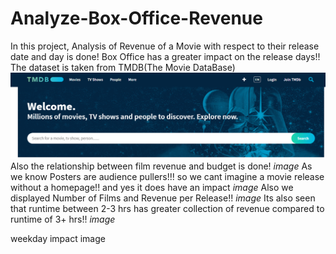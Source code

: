 # Analyze-Box-Office-Revenue
In this project, Analysis of Revenue of a Movie with respect to their release date and day is done!
Box Office has a greater impact on the release days!!
The dataset is taken from TMDB(The Movie DataBase)
![img](https://github.com/clarice99/Analyze-Box-Office-Revenue/blob/master/images/tmdb.PNG)
Also the relationship between film revenue and budget is done!
*image*
As we know Posters are audience pullers!!! so we cant imagine a movie release without a homepage!! and yes it does have an impact
*image*
Also we displayed Number of Films and Revenue per Release!!
*image*
Its also seen that runtime between 2-3 hrs has greater collection of revenue compared to runtime of 3+ hrs!!
*image*

weekday impact
image

